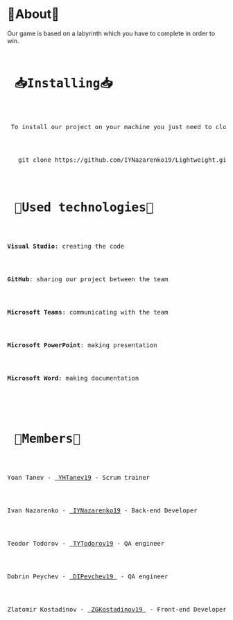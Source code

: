 
   <h1> 📒About📒 </h1>
   <p>
    Our game is based on a labyrinth which you have to complete in order to win.
   </p>
   <pre>
   <h1> 📥Installing📥 </h1>
   <p> To install our project on your machine you just need to clone it. This can be done by : </p>
   </pre>
   <pre>
   git clone https://github.com/IYNazarenko19/Lightweight.git
   </pre>
   <pre>
   <h1> 🔧Used technologies🔧 </h1>
   <p><b>Visual Studio</b>: creating the code</p>
   <p><b>GitHub</b>: sharing our project between the team</p>
   <p><b>Microsoft Teams</b>: communicating with the team</p>
   <p><b>Microsoft PowerPoint</b>: making presentation</p>
   <p><b>Microsoft Word</b>: making documentation</p>
   </pre>
   <pre>
   <h1> 👥Members👥 </h1>
   <p>Yoan Tanev - <a href = "https://github.com/YHTanev19"> YHTanev19</a> - Scrum trainer </p>
   <p>Ivan Nazarenko - <a href = "https://github.com/IYNazarenko19"> IYNazarenko19</a> - Back-end Developer </p>
   <p>Teodor Todorov - <a href = "https://github.com/TYTodorov19"> TYTodorov19</a> - QA engineer </p>
   <p>Dobrin Peychev - <a href = "https://github.com/DIPeychev19"> DIPeychev19 </a> - QA engineer </p>
   <p>Zlatomir Kostadinov - <a href = "https://github.com/ZGKostadinov19"> ZGKostadinov19 </a> - Front-end Developer </p>
   </pre>
  
